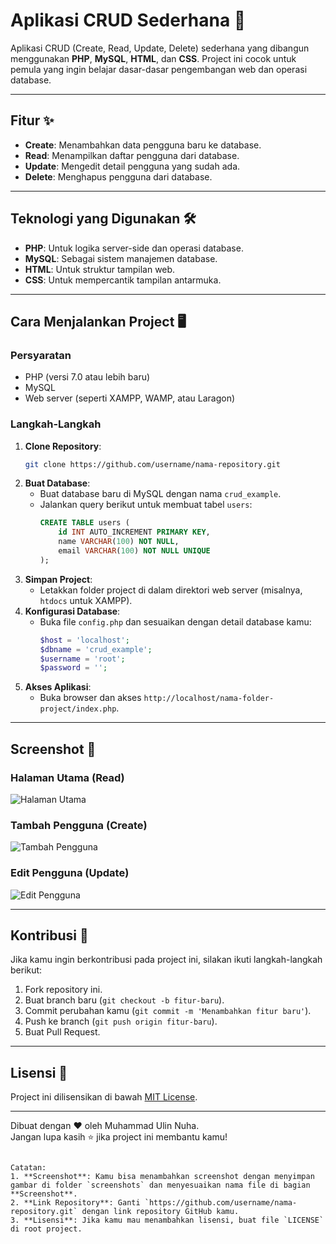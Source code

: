 # Aplikasi CRUD Sederhana 🚀

Aplikasi CRUD (Create, Read, Update, Delete) sederhana yang dibangun menggunakan **PHP**, **MySQL**, **HTML**, dan **CSS**. Project ini cocok untuk pemula yang ingin belajar dasar-dasar pengembangan web dan operasi database.

---

## Fitur ✨

- **Create**: Menambahkan data pengguna baru ke database.
- **Read**: Menampilkan daftar pengguna dari database.
- **Update**: Mengedit detail pengguna yang sudah ada.
- **Delete**: Menghapus pengguna dari database.

---

## Teknologi yang Digunakan 🛠️

- **PHP**: Untuk logika server-side dan operasi database.
- **MySQL**: Sebagai sistem manajemen database.
- **HTML**: Untuk struktur tampilan web.
- **CSS**: Untuk mempercantik tampilan antarmuka.

---

## Cara Menjalankan Project 🖥️

### Persyaratan
- PHP (versi 7.0 atau lebih baru)
- MySQL
- Web server (seperti XAMPP, WAMP, atau Laragon)

### Langkah-Langkah
1. **Clone Repository**:
   ```bash
   git clone https://github.com/username/nama-repository.git
   ```
2. **Buat Database**:
   - Buat database baru di MySQL dengan nama `crud_example`.
   - Jalankan query berikut untuk membuat tabel `users`:
     ```sql
     CREATE TABLE users (
         id INT AUTO_INCREMENT PRIMARY KEY,
         name VARCHAR(100) NOT NULL,
         email VARCHAR(100) NOT NULL UNIQUE
     );
     ```
3. **Simpan Project**:
   - Letakkan folder project di dalam direktori web server (misalnya, `htdocs` untuk XAMPP).
4. **Konfigurasi Database**:
   - Buka file `config.php` dan sesuaikan dengan detail database kamu:
     ```php
     $host = 'localhost';
     $dbname = 'crud_example';
     $username = 'root';
     $password = '';
     ```
5. **Akses Aplikasi**:
   - Buka browser dan akses `http://localhost/nama-folder-project/index.php`.

---

## Screenshot 📸

### Halaman Utama (Read)
![Halaman Utama](screenshots/index.png)

### Tambah Pengguna (Create)
![Tambah Pengguna](screenshots/create.png)

### Edit Pengguna (Update)
![Edit Pengguna](screenshots/edit.png)

---

## Kontribusi 🤝

Jika kamu ingin berkontribusi pada project ini, silakan ikuti langkah-langkah berikut:
1. Fork repository ini.
2. Buat branch baru (`git checkout -b fitur-baru`).
3. Commit perubahan kamu (`git commit -m 'Menambahkan fitur baru'`).
4. Push ke branch (`git push origin fitur-baru`).
5. Buat Pull Request.

---

## Lisensi 📜

Project ini dilisensikan di bawah [MIT License](LICENSE).

---

Dibuat dengan ❤️ oleh Muhammad Ulin Nuha.  
Jangan lupa kasih ⭐ jika project ini membantu kamu!

```

Catatan:
1. **Screenshot**: Kamu bisa menambahkan screenshot dengan menyimpan gambar di folder `screenshots` dan menyesuaikan nama file di bagian **Screenshot**.
2. **Link Repository**: Ganti `https://github.com/username/nama-repository.git` dengan link repository GitHub kamu.
3. **Lisensi**: Jika kamu mau menambahkan lisensi, buat file `LICENSE` di root project.
